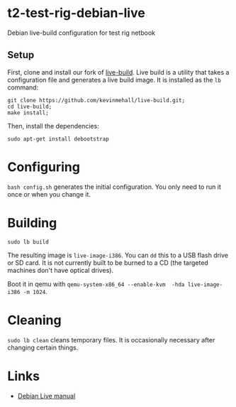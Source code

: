 # t2-test-rig-debian-live
Debian live-build configuration for test rig netbook

## Setup
First, clone and install our fork of [live-build](https://github.com/kevinmehall/live-build). Live build is a utility that takes a configuration file and generates a live build image. It is installed as the `lb` command:
```
git clone https://github.com/kevinmehall/live-build.git;
cd live-build;
make install;
```
Then, install the dependencies:
```
sudo apt-get install debootstrap
```

# Configuring

`bash config.sh` generates the initial configuration. You only need to run it once or when you change it.

# Building

`sudo lb build`

The resulting image is `live-image-i386`. You can `dd` this to a USB flash drive or SD card. It is not currently built to be burned to a CD (the targeted machines don't have optical drives).

Boot it in qemu with `qemu-system-x86_64 --enable-kvm  -hda live-image-i386 -m 1024`.

# Cleaning

`sudo lb clean` cleans temporary files. It is occasionally necessary after changing certain things.

# Links
 
 * [Debian Live manual](http://live.debian.net/manual/git/html/live-manual.en.html)
